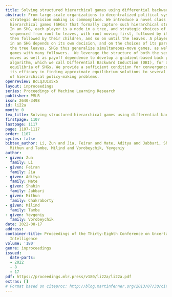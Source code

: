 ```yaml
---
title: Solving structured hierarchical games using differential backward induction
abstract: From large-scale organizations to decentralized political systems, hierarchical
  strategic decision making is commonplace. We introduce a novel class of structured
  hierarchical games (SHGs) that formally capture such hierarchical strategic interactions.
  In an SHG, each player is a node in a tree, and strategic choices of players are
  sequenced from root to leaves, with root moving first, followed by its children,
  then followed by their children, and so on until the leaves. A player’s utility
  in an SHG depends on its own decision, and on the choices of its parent and all
  the tree leaves. SHGs thus generalize simultaneous-move games, as well as Stackelberg
  games with many followers.  We leverage the structure of both the sequence of player
  moves as well as payoff dependence to develop a gradient-based back propagation-style
  algorithm, which we call Differential Backward Induction (DBI), for approximating
  equilibria of SHGs. We provide a sufficient condition for convergence of DBI and  demonstrate
  its efficacy in finding approximate equilibrium solutions to several SHG models
  of hierarchical policy-making problems.
openreview: BcLqJUIs5x5
layout: inproceedings
series: Proceedings of Machine Learning Research
publisher: PMLR
issn: 2640-3498
id: li22a
month: 0
tex_title: Solving structured hierarchical games using differential backward induction
firstpage: 1107
lastpage: 1117
page: 1107-1117
order: 1107
cycles: false
bibtex_author: Li, Zun and Jia, Feiran and Mate, Aditya and Jabbari, Shahin and Chakraborty,
  Mithun and Tambe, Milind and Vorobeychik, Yevgeniy
author:
- given: Zun
  family: Li
- given: Feiran
  family: Jia
- given: Aditya
  family: Mate
- given: Shahin
  family: Jabbari
- given: Mithun
  family: Chakraborty
- given: Milind
  family: Tambe
- given: Yevgeniy
  family: Vorobeychik
date: 2022-08-17
address:
container-title: Proceedings of the Thirty-Eighth Conference on Uncertainty in Artificial
  Intelligence
volume: '180'
genre: inproceedings
issued:
  date-parts:
  - 2022
  - 8
  - 17
pdf: https://proceedings.mlr.press/v180/li22a/li22a.pdf
extras: []
# Format based on citeproc: http://blog.martinfenner.org/2013/07/30/citeproc-yaml-for-bibliographies/
---
```

